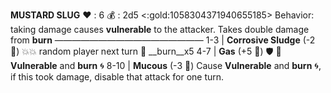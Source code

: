 __**MUSTARD SLUG**__
:heart: : 6
:moneybag: : 2d5 <:gold:1058304371940655185>
Behavior: taking damage causes __vulnerable__ to the attacker. Takes double damage from __burn__
—————————————————
1-3   | **Corrosive Sludge** (-2 :game_die:) :boom::boom: random player next turn :twisted_rightwards_arrows: __burn__x5
4-7   | **Gas** (+5 :game_die:) :shield: :twisted_rightwards_arrows:  __Vulnerable__ and __burn__ :cyclone:
8-10 | **Mucous** (-3 :game_die:) Cause __Vulnerable__ and __burn__ :cyclone:, if this took damage, disable that attack for one turn.
